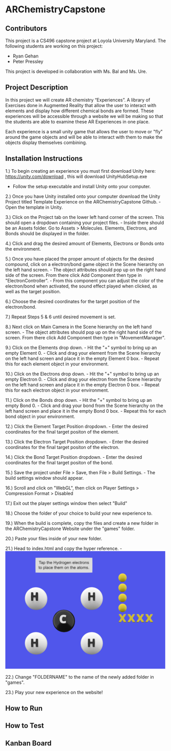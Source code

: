 # ARChemistryCapstone

## Contributors
This project is a CS496 capstone project at Loyola University Maryland. The following students are working on this project:
- Ryan Gehan
- Peter Pressley

This project is developed in collaboration with Ms. Bal and Ms. Ure.

## Project Description
In this project we will create AR chemistry “Experiences”. A library of Exercises done in Augmented Reality that allow the user to
interact with elements and display how different chemical bonds are formed. These experiences will be accessible through a website we will be making so that the students are able
to examine these AR Experiences in one place.

Each experience is a small unity game that allows the user to move or "fly" around the game objects and will be able to interact with them to make the objects display themselves combining.

## Installation Instructions
1.) To begin creating an experience you must first download Unity here: https://unity.com/download , this will download UnityHubSetup.exe
  - Follow the setup executable and install Unity onto your computer.
    
2.) Once you have Unity installed onto your computer download the Unity Project titled Template Experience on the ARChemistryCapstone Github.
    - Open the template in Unity.
  
3.) Click on the Project tab on the lower left hand corner of the screen. This should open a dropdown containing your project files.
    - Inside there should be an Assets folder. Go to Assets > Molecules. Elements, Electrons, and Bonds should be displayed in the folder.
    
4.) Click and drag the desired amount of Elements, Electrons or Bonds onto the environment.

5.) Once you have placed the proper amount of objects for the desired compound, click on a electron/bond game object in the Scene hierarchy on the left hand screen.
    - The object attributes should pop up on the right hand side of the screen. From there click Add Component then type in "ElectronController".
    - From this component you can adjust the color of the electron/bond when activated, the sound effect played when clicked, as well as the target position.
    
6.) Choose the desired coordinates for the target position of the electron/bond.

7.) Repeat Steps 5 & 6 until desired movement is set.

8.) Next click on Main Camera in the Scene hierarchy on the left hand screen.
    - The object attributes should pop up on the right hand side of the screen. From there click Add Component then type in "MovementManager".
    
9.) Click on the Elements drop down.
    - Hit the "+" symbol to bring up an empty Element 0.
    - Click and drag your element from the Scene hierarchy on the left hand screen and place it in the empty Element 0 box.
    - Repeat this for each element object in your environment.
    
10.) Click on the Electrons drop down.
    - Hit the "+" symbol to bring up an empty Electron 0.
    - Click and drag your electron from the Scene hierarchy on the left hand screen and place it in the empty Electron 0 box.
    - Repeat this for each electron object in your environment.
    
11.) Click on the Bonds drop down.
    - Hit the "+" symbol to bring up an empty Bond 0.
    - Click and drag your bond from the Scene hierarchy on the left hand screen and place it in the empty Bond 0 box.
    - Repeat this for each bond object in your environment.
    
12.) Click the Element Target Position dropdown.
    - Enter the desired coordinates for the final target positon of the element.
    
13.) Click the Electron Target Position dropdown.
    - Enter the desired coordinates for the final target positon of the electron.
    
14.) Click the Bond Target Position dropdown.
    - Enter the desired coordinates for the final target positon of the bond.
    
15.) Save the project under File > Save, then File > Build Settings.
    - The build settings window should appear.
    
16.) Scroll and click on "WebGL", then click on Player Settings > Compression Format > Disabled

17.) Exit out the player settings window then select "Build"

18.) Choose the folder of your choice to build your new experience to.

19.)  When the build is complete, copy the files and create a new folder in the ARChemistryCapstone Website under the "games" folder.

20.) Paste your files inside of your new folder.

21.) Head to index.html and copy the hyper reference.
    - <a href="/ch1/games/FOLDERNAME/"><img class="image" src="/resources/exp1.PNG" alt="exp1.png"></a>
    
22.) Change "FOLDERNAME" to the name of the newly added folder in "games".

23.) Play your new experience on the website!
## How to Run

## How to Test

## Kanban Board
